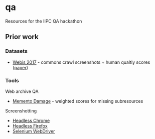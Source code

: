 # qa
Resources for the IIPC QA hackathon

## Prior work

### Datasets

* [Webis 2017](https://zenodo.org/record/1002204) - commons crawl screenshots + human qualtiy scores ([paper](https://webis.de/downloads/publications/papers/stein_2018v.pdf))

### Tools

Web archive QA
* [Memento Damage](http://memento-damage.cs.odu.edu/) - weighted scores for missing subresources

Screenshotting
* [Headless Chrome](https://developers.google.com/web/updates/2017/04/headless-chrome#screenshots)
* [Headless Firefox](https://developer.mozilla.org/en-US/docs/Mozilla/Firefox/Headless_mode)
* [Selenium WebDriver](https://www.seleniumhq.org/projects/webdriver/)

